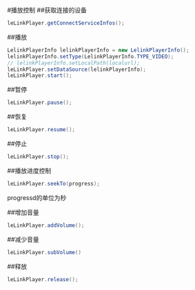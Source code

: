 #播放控制
##获取连接的设备
```java
leLinkPlayer.getConnectServiceInfos();
```
##播放
```java
LelinkPlayerInfo lelinkPlayerInfo = new LelinkPlayerInfo();
lelinkPlayerInfo.setType(LelinkPlayerInfo.TYPE_VIDEO);
// lelinkPlayerInfo.setLocalPath(localurl);
leLinkPlayer.setDataSource(lelinkPlayerInfo);
leLinkPlayer.start();
```
##暂停
```java
leLinkPlayer.pause();
```
##恢复
```java
leLinkPlayer.resume();
```
##停止
```java
leLinkPlayer.stop();
```
##播放进度控制
```java
leLinkPlayer.seekTo(progress);
```
progressd的单位为秒

<!--
##音量控制
```java
leLlinkPlayer.setVolume(percent);
```
percent（百分比，float类型）的取值范围为0~1
-->


<!--
##是否支持弹幕
```java
leLinkPlayer.isSupportDanmuku();
```
-->

<!--
##发送弹幕
```java
DanmukuInfo danmukuInfo = new DanmukuInfo();
danmukuInfo.setAplha(aplha);
danmukuInfo.setContent(text);
danmukuInfo.setFontsize(size);
leLinkPlayer.sendDanmuku(danmukuInfo);
```
-->
##增加音量
```java
leLinkPlayer.addVolume();
```
##减少音量
```java
leLinkPlayer.subVolume()
```

##释放
```java
leLinkPlayer.release();
```
